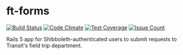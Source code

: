 # ft-forms
[![Build Status](https://travis-ci.org/umts/ft-forms.svg?branch=master)](https://travis-ci.org/umts/ft-forms)
[![Code Climate](https://codeclimate.com/github/umts/ft-forms/badges/gpa.svg)](https://codeclimate.com/github/umts/ft-forms)
[![Test Coverage](https://codeclimate.com/github/umts/ft-forms/badges/coverage.svg)](https://codeclimate.com/github/umts/ft-forms/coverage)
[![Issue Count](https://codeclimate.com/github/umts/screaming-dinosaur/badges/issue_count.svg)](https://codeclimate.com/github/umts/screaming-dinosaur)

Rails 5 app for Shibboleth-authenticated users to submit requests to Transit's field trip department.
